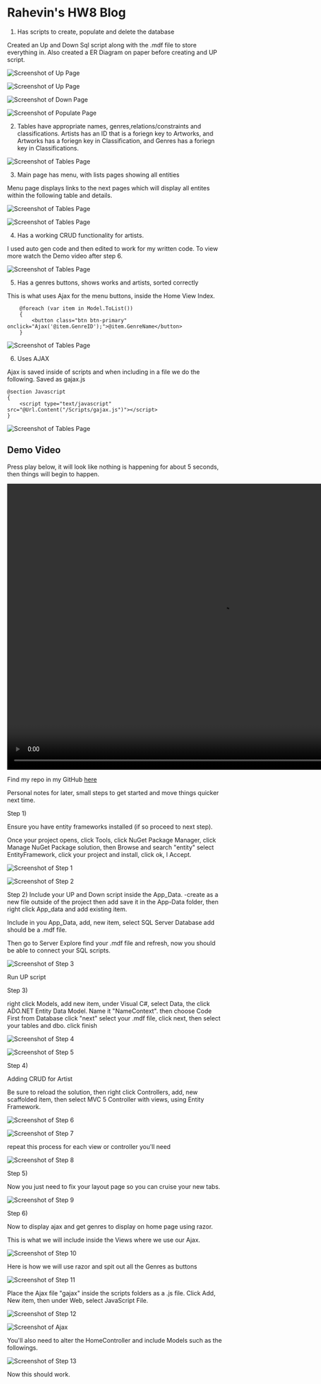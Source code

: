 # Rahevin's HW8 Blog

1) Has scripts to create, populate and delete the database

Created an Up and Down Sql script along with the .mdf file to store everything in. Also created a ER Diagram on paper before creating and UP script.

![Screenshot of Up Page](ERDiagram.PNG)

![Screenshot of Up Page](Up.PNG)

![Screenshot of Down Page](Down.PNG)

![Screenshot of Populate Page](Poplute.PNG)

2) Tables have appropriate names, genres,relations/constraints and classifications. 
Artists has an ID that is a foriegn key to Artworks, and Artworks has a foriegn key in Classification, and Genres has a foriegn key in Classifications. 

![Screenshot of Tables Page](Tables.PNG)

3) Main page has menu, with lists pages showing all entities

Menu page displays links to the next pages which will display all entites within the following table and details.

![Screenshot of Tables Page](Menu.PNG)

![Screenshot of Tables Page](Menu.PNG)

4) Has a working CRUD functionality for artists.

I used auto gen code and then edited to work for my written code. To view more watch the Demo video after step 6.

![Screenshot of Tables Page](CRUDmenu.PNG)

5) Has a genres buttons, shows works and artists, sorted correctly

This is what uses Ajax for the menu buttons, inside the Home View Index. 
```
    @foreach (var item in Model.ToList())
    {
        <button class="btn btn-primary" onclick="Ajax('@item.GenreID');">@item.GenreName</button>
    }
```

![Screenshot of Tables Page](MenuSur.PNG)

6) Uses AJAX

Ajax is saved inside of scripts and when including in a file we do the following. Saved as gajax.js

```
@section Javascript
{
    <script type="text/javascript" src="@Url.Content("/Scripts/gajax.js")"></script>
}
```

![Screenshot of Tables Page](AJAX.PNG)

## Demo Video

Press play below, it will look like nothing is happening for about 5 seconds, then things will begin to happen.

<video width="1000" height="666" controls="controls">
  <source src="Demo.mp4" type="video/mp4" />
</video>

Find my repo in my GitHub [here](https://github.com/RahevinSlade/rahevinslade.github.io/tree/master/HW8/HW8/HW8)

Personal notes for later, small steps to get started and move things quicker next time.

Step 1)

Ensure you have entity frameworks installed (if so proceed to next step).

Once your project opens, click Tools, click NuGet Package Manager, click Manage NuGet Package solution, then Browse and search "entity" select EntityFramework, click your project and install, click ok, I Accept.

![Screenshot of Step 1](1.PNG)

![Screenshot of Step 2](2.PNG)

Step 2)
Include your UP and Down script inside the App_Data.
-create as a new file outside of the project then add save it in the App-Data folder, then right click App_data and add existing item.

Include in you App_Data, add, new item, select SQL Server Database add should be a .mdf file.

Then go to Server Explore find your .mdf file and refresh, now you should be able to connect your SQL scripts.

![Screenshot of Step 3](3.PNG)

Run UP script

Step 3)

right click Models, add new item, under Visual C#, select Data, the click ADO.NET Entity Data Model. Name it "NameContext". then choose Code First from Database click "next" select your .mdf file, click next, then select your tables and dbo. click finish

![Screenshot of Step 4](4.PNG)

![Screenshot of Step 5](5.PNG)

Step 4) 

Adding CRUD for Artist

Be sure to reload the solution, then right click Controllers, add, new scaffolded item, then select MVC 5 Controller with views, using Entity Framework. 

![Screenshot of Step 6](6.PNG)

![Screenshot of Step 7](7.PNG)

repeat this process for each view or controller you'll need

![Screenshot of Step 8](8.PNG)

Step 5)

Now you just need to fix your layout page so you can cruise your new tabs.

![Screenshot of Step 9](9.PNG)

Step 6) 

Now to display ajax and get genres to display on home page using razor.

This is what we will include inside the Views where we use our Ajax.

![Screenshot of Step 10](10.PNG)

Here is how we will use razor and spit out all the Genres as buttons

![Screenshot of Step 11](11.PNG)

Place the Ajax file "gajax" inside the scripts folders as a .js file.
Click Add, New item, then under Web, select JavaScript File.

![Screenshot of Step 12](12.PNG)

![Screenshot of Ajax](AJAX.PNG)

You'll also need to alter the HomeController and include Models such as the followings.

![Screenshot of Step 13](13.PNG)

Now this should work.

